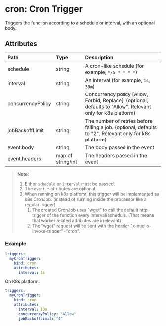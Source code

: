 # cron: Cron Trigger

Triggers the function according to a schedule or interval, with an optional body.

## Attributes

| **Path** | **Type** | **Description** |
| :--- | :--- | :--- |
| schedule | string | A cron-like schedule (for example, `*/5 * * * *`) |
| interval | string | An interval (for example, `1s`, `30m`) |
| concurrencyPolicy | string | Concurrency policy [Allow, Forbid, Replace]. (optional, defaults to "Allow". Relevant only for k8s platform)
| jobBackoffLimit | string | The number of retries before failing a job. (optional, defaults to "2". Relevant only for k8s platform)
| event.body | string | The body passed in the event |
| event.headers | map of string/int | The headers passed in the event |

> **Note:**
> 1. Either `schedule` or `interval` must be passed.
> 2. The `event.*` attributes are optional.
> 3. When running on k8s platform, this trigger will be implemented as k8s CronJob. (instead of running inside the processor like a regular trigger)
>    1. The created CronJob uses "wget" to call the default http trigger of the function every interval/schedule. (That means that worker related attributes are irrelevant)
>    2. The "wget" request will be sent with the header "x-nuclio-invoke-trigger"="cron".

### Example


```yaml
triggers:
  myCronTrigger:
    kind: cron
    attributes:
      interval: 3s
```

On K8s platform:
```yaml
triggers:
  myCronTrigger:
    kind: cron
    attributes:
      interval: 10s
      concurrencyPolicy: "Allow"
      jobBackoffLimit: "4"
```
